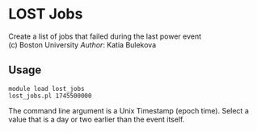 # LOST Jobs
Create a list of jobs that failed during the last power event  
(c) Boston University
*Author*: Katia Bulekova

## Usage

```
module load lost_jobs
lost_jobs.pl 1745500000 
```

The command line argument is a Unix Timestamp (epoch time). Select a value that is a day or two earlier than the event itself.


